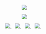 <p align='center'>
	<a href="#"><img src="https://readme-typing-svg.demolab.com?font=Fira+Code&size=30&pause=1000&color=fa6d95&center=true&vCenter=true&width=435&lines=%F0%9F%91%8B%F0%9F%8F%BB+Hello+World!"></a>
</p>

<p align='center'>
	<a href="#"><img src="https://readme-typing-svg.demolab.com?font=Fira+Code&size=25&pause=1000&color=78d9f9&center=true&vCenter=true&width=435&lines=%F0%9F%91%A8%F0%9F%8F%BB%E2%80%8D%F0%9F%92%BB+MERN-Stack+Developer."></a>
</p>

<p align='center'>
 <a href="https://www.linkedin.com/in/sommafederico/">
 	<img src="https://img.shields.io/badge/LinkedIn-0077B5?style=for-the-badge&logo=linkedin&logoColor=white"/>
 </a>&nbsp;&nbsp;
 <a href="https://www.instagram.com/somma.federico/">
 	<img src="https://img.shields.io/badge/Instagram-E4405F?style=for-the-badge&logo=instagram&logoColor=white"/>
 </a>&nbsp;&nbsp;
 <a href="https://www.facebook.com/fes94/">
 	<img src="https://img.shields.io/badge/Facebook-1877F2?style=for-the-badge&logo=facebook&logoColor=white"/>
 </a>&nbsp;&nbsp;
 <a href="https://twitter.com/fAEDKAN">
	<img src="https://img.shields.io/badge/Twitter-1DA1F2?style=for-the-badge&logo=twitter&logoColor=white"/>
 </a>&nbsp;&nbsp;
</p>

